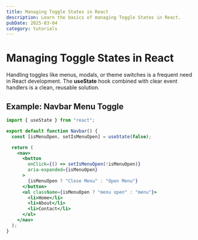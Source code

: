 ```yaml
---
title: Managing Toggle States in React
description: Learn the basics of managing Toggle States in React.
pubDate: 2025-03-04
category: tutorials
---
```


# Managing Toggle States in React

Handling toggles like menus, modals, or theme switches is a frequent need in React development. The **useState** hook combined with clear event handlers is a clean, reusable solution.

## Example: Navbar Menu Toggle

```jsx
import { useState } from "react";

export default function Navbar() {
  const [isMenuOpen, setIsMenuOpen] = useState(false);

  return (
    <nav>
      <button
        onClick={() => setIsMenuOpen(!isMenuOpen)}
        aria-expanded={isMenuOpen}
      >
        {isMenuOpen ? "Close Menu" : "Open Menu"}
      </button>
      <ul className={isMenuOpen ? "menu open" : "menu"}>
        <li>Home</li>
        <li>About</li>
        <li>Contact</li>
      </ul>
    </nav>
  );
}
```
